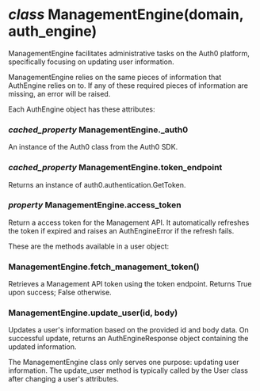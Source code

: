 # _class_ ManagementEngine(domain, auth_engine)
ManagementEngine facilitates administrative tasks on the Auth0 platform, specifically focusing on updating user information.

ManagementEngine relies on the same pieces of information that AuthEngine relies on to. If any of these required pieces of information are missing, an error will be raised.

Each AuthEngine object has these attributes:

### _cached_property_ ManagementEngine.__\_auth0__
An instance of the Auth0 class from the Auth0 SDK.

### _cached_property_ ManagementEngine.__token_endpoint__
Returns an instance of auth0.authentication.GetToken.

### _property_ ManagementEngine.__access_token__
Return a access token for the Management API. It automatically refreshes the token if expired and raises an AuthEngineError if the refresh fails.

These are the methods available in a user object:

### ManagementEngine.__fetch_management_token__()
Retrieves a Management API token using the token endpoint. Returns True upon success; False otherwise.

### ManagementEngine.__update_user__(id, body)
Updates a user's information based on the provided id and body data. On successful update, returns an AuthEngineResponse object containing the updated information.

The ManagementEngine class only serves one purpose: updating user information. The update_user method is typically called by the User class after changing a user's attributes.